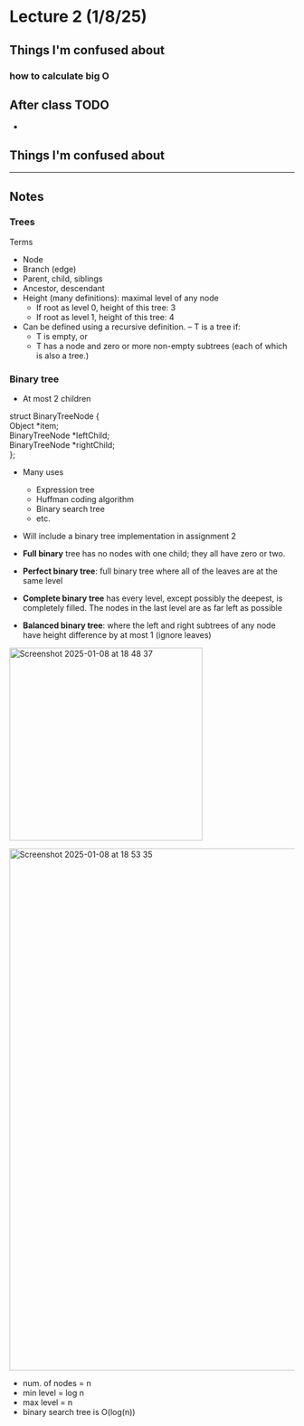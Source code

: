 # Lecture 2 (1/8/25)

## Things I'm confused about 
### how to calculate big O 

## After class TODO
- 

## Things I'm confused about 

___
## Notes
### Trees
Terms
- Node
- Branch (edge)
- Parent, child, siblings
- Ancestor, descendant
- Height (many definitions): maximal level of any node
  -  If root as level 0, height of this tree: 3
  -  If root as level 1, height of this tree: 4
- Can be defined using a recursive definition.
  – T is a tree if:
    - T is empty, or
    - T has a node and zero or more non-empty subtrees (each of which is also a tree.)
### Binary tree
- At most 2 children <br/>

struct BinaryTreeNode {<br/>
  Object *item;<br/>
  BinaryTreeNode *leftChild;<br/>
  BinaryTreeNode *rightChild;<br/>
};<br/>

- Many uses
  - Expression tree
  - Huffman coding algorithm
  - Binary search tree
  - etc.
- Will include a binary tree implementation in assignment 2


- **Full binary** tree has no nodes with one child; they all have
zero or two.
- **Perfect binary tree**: full binary tree where all of the leaves
are at the same level
- **Complete binary tree** has every level, except possibly the
deepest, is completely filled. The nodes in the last level
are as far left as possible
- **Balanced binary tree**: where the left and right subtrees of
any node have height difference by at most 1 (ignore leaves)
<img width="341" alt="Screenshot 2025-01-08 at 18 48 37" src="https://github.com/user-attachments/assets/b343dd28-f778-4bff-8c8f-f87962a4b135" />

<img width="923" alt="Screenshot 2025-01-08 at 18 53 35" src="https://github.com/user-attachments/assets/8ee6cb00-627f-45c2-b162-5aaf2b899653" /> <br/>
- num. of nodes = n
-  min level = log n
-  max level = n
-  binary search tree is O(log(n))


